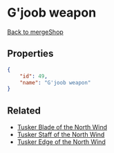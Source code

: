 # G'joob weapon

<no description available>

[Back to mergeShop](../merge-shops.md)

## Properties

```json
{
    "id": 49,
    "name": "G'joob weapon"
}
```

## Related

- [Tusker Blade of the North Wind](../items/1985-tusker-blade-of-the-north-wind.md)
- [Tusker Staff of the North Wind](../items/2001-tusker-staff-of-the-north-wind.md)
- [Tusker Edge of the North Wind](../items/2016-tusker-edge-of-the-north-wind.md)

